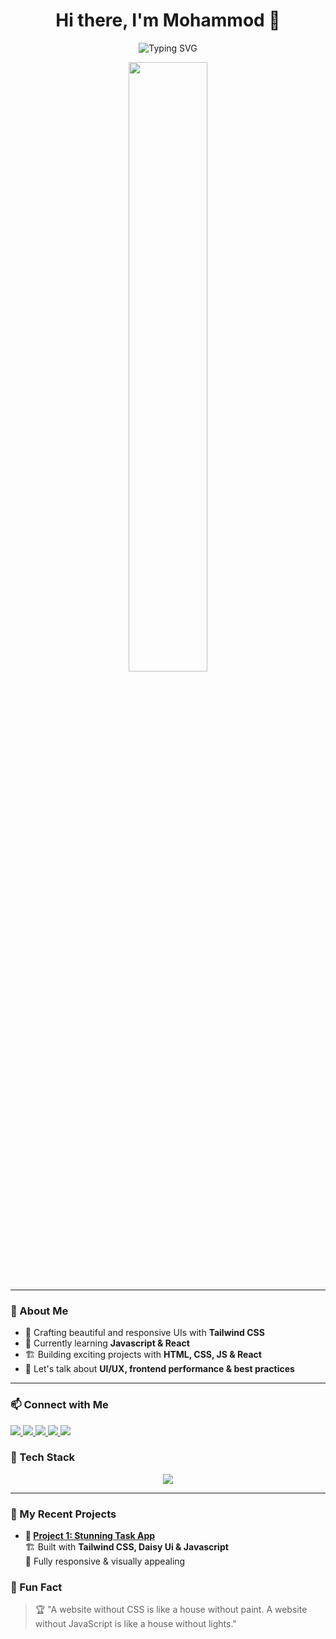 <h1 align="center">Hi there, I'm Mohammod 👋</h1>

<p align="center">
  <img src="https://readme-typing-svg.demolab.com?font=Fira+Code&size=22&pause=1000&color=F75C7E&width=435&lines=Frontend+Developer;React+and+Tailwind+Enthusiast;Passionate+about+Building+Beautiful+UI;Transforming+Ideas+into+Reality🚀" alt="Typing SVG" />
</p>

<p align="center">
  <img src="https://media.giphy.com/media/qgQUggAC3Pfv687qPC/giphy.gif" width="50%" />
</p>

---

### 🌟 About Me  
- 🎨 Crafting beautiful and responsive UIs with **Tailwind CSS**  
- 🌱 Currently learning **Javascript & React**  
- 🏗️ Building exciting projects with **HTML, CSS, JS & React**  
- 💬 Let's talk about **UI/UX, frontend performance & best practices**  
---

### 📫 Connect with Me  
<p align="left">
  <a href="https://www.linkedin.com/in/yourprofile" target="_blank">
    <img src="https://img.shields.io/badge/-LinkedIn-0077B5?style=flat-square&logo=Linkedin&logoColor=white">
  </a>
  <a href="https://yourportfolio.com" target="_blank">
    <img src="https://img.shields.io/badge/Portfolio-%23000000.svg?style=flat-square&logo=firefox&logoColor=white">
  </a>
  <a href="https://twitter.com/yourhandle" target="_blank">
    <img src="https://img.shields.io/badge/-Twitter-1DA1F2?style=flat-square&logo=Twitter&logoColor=white">
  </a>
  <a href="https://www.facebook.com/yourusername" target="_blank">
    <img src="https://img.shields.io/badge/Facebook-1877F2?style=flat-square&logo=facebook&logoColor=white">
  </a>
  <a href="https://wa.me/yourwhatsappphonenumber" target="_blank">
    <img src="https://img.shields.io/badge/WhatsApp-25D366?style=flat-square&logo=whatsapp&logoColor=white">
  </a>
</p>



### 🚀 Tech Stack  
<p align="center">
  <img src="https://skillicons.dev/icons?i=html,css,tailwind,js,react" />
</p>

---


### 🚀 My Recent Projects  
- **📌 [Project 1: Stunning Task App](https://mohammad7558.github.io/assignment-5/)**  
  🏗 Built with **Tailwind CSS, Daisy Ui & Javascript**  
  🎨 Fully responsive & visually appealing


### 🌱 Fun Fact  
> 🏆 "A website without CSS is like a house without paint. A website without JavaScript is like a house without lights."  
